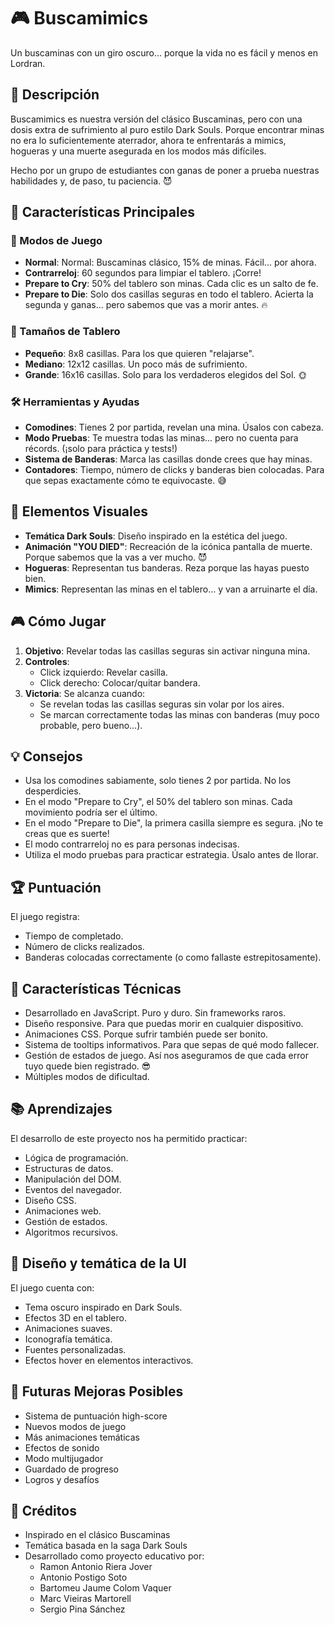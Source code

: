 # 🎮 Buscamimics

Un buscaminas con un giro oscuro... porque la vida no es fácil y menos en Lordran.

## 📝 Descripción

Buscamimics es nuestra versión del clásico Buscaminas, pero con una dosis extra de sufrimiento al puro estilo Dark Souls. Porque encontrar minas no era lo suficientemente aterrador, ahora te enfrentarás a mimics, hogueras y una muerte asegurada en los modos más difíciles.

Hecho por un grupo de estudiantes con ganas de poner a prueba nuestras habilidades y, de paso, tu paciencia. 😈

## 🎯 Características Principales

### 🎲 Modos de Juego

- **Normal**: Normal: Buscaminas clásico, 15% de minas. Fácil... por ahora.
- **Contrarreloj**: 60 segundos para limpiar el tablero. ¡Corre!
- **Prepare to Cry**: 50% del tablero son minas. Cada clic es un salto de fe.
- **Prepare to Die**: Solo dos casillas seguras en todo el tablero. Acierta la segunda y ganas... pero sabemos que vas a morir antes. 🔥

### 📏 Tamaños de Tablero

- **Pequeño**: 8x8 casillas. Para los que quieren "relajarse".
- **Mediano**: 12x12 casillas. Un poco más de sufrimiento.
- **Grande**: 16x16 casillas. Solo para los verdaderos elegidos del Sol. 🌞

### 🛠️ Herramientas y Ayudas

- **Comodines**: Tienes 2 por partida, revelan una mina. Úsalos con cabeza.
- **Modo Pruebas**: Te muestra todas las minas... pero no cuenta para récords. (¡solo para práctica y tests!)
- **Sistema de Banderas**: Marca las casillas donde crees que hay minas.
- **Contadores**: Tiempo, número de clicks y banderas bien colocadas. Para que sepas exactamente cómo te equivocaste. 😅

## 🎨 Elementos Visuales

- **Temática Dark Souls**: Diseño inspirado en la estética del juego.
- **Animación "YOU DIED"**: Recreación de la icónica pantalla de muerte. Porque sabemos que la vas a ver mucho. 😈
- **Hogueras**: Representan tus banderas. Reza porque las hayas puesto bien.
- **Mimics**: Representan las minas en el tablero... y van a arruinarte el día.

## 🎮 Cómo Jugar

1. **Objetivo**: Revelar todas las casillas seguras sin activar ninguna mina.
2. **Controles**:
   - Click izquierdo: Revelar casilla.
   - Click derecho: Colocar/quitar bandera.
3. **Victoria**: Se alcanza cuando:
   - Se revelan todas las casillas seguras sin volar por los aires.
   - Se marcan correctamente todas las minas con banderas (muy poco probable, pero bueno...).

## 💡 Consejos

- Usa los comodines sabiamente, solo tienes 2 por partida. No los desperdicies.
- En el modo "Prepare to Cry", el 50% del tablero son minas. Cada movimiento podría ser el último.
- En el modo "Prepare to Die", la primera casilla siempre es segura. ¡No te creas que es suerte!
- El modo contrarreloj no es para personas indecisas.
- Utiliza el modo pruebas para practicar estrategia. Úsalo antes de llorar.

## 🏆 Puntuación

El juego registra:
- Tiempo de completado.
- Número de clicks realizados.
- Banderas colocadas correctamente (o como fallaste estrepitosamente).

## 🔧 Características Técnicas

- Desarrollado en JavaScript. Puro y duro. Sin frameworks raros.
- Diseño responsive. Para que puedas morir en cualquier dispositivo.
- Animaciones CSS. Porque sufrir también puede ser bonito.
- Sistema de tooltips informativos. Para que sepas de qué modo fallecer.
- Gestión de estados de juego. Así nos aseguramos de que cada error tuyo quede bien registrado. 😎
- Múltiples modos de dificultad. 


## 📚 Aprendizajes

El desarrollo de este proyecto nos ha permitido practicar:
- Lógica de programación.
- Estructuras de datos.
- Manipulación del DOM.
- Eventos del navegador.
- Diseño CSS.
- Animaciones web.
- Gestión de estados.
- Algoritmos recursivos.

## 🎨 Diseño y temática de la UI

El juego cuenta con:
- Tema oscuro inspirado en Dark Souls.
- Efectos 3D en el tablero.
- Animaciones suaves.
- Iconografía temática.
- Fuentes personalizadas.
- Efectos hover en elementos interactivos.

## 🔄 Futuras Mejoras Posibles

- Sistema de puntuación high-score
- Nuevos modos de juego
- Más animaciones temáticas
- Efectos de sonido
- Modo multijugador
- Guardado de progreso
- Logros y desafíos

## 👥 Créditos

- Inspirado en el clásico Buscaminas
- Temática basada en la saga Dark Souls
- Desarrollado como proyecto educativo por:
    - Ramon Antonio Riera Jover
    - Antonio Postigo Soto
    - Bartomeu Jaume Colom Vaquer
    - Marc Vieiras Martorell
    - Sergio Pina Sánchez